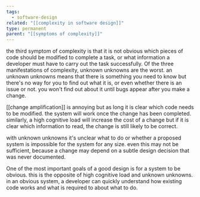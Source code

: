 ```yaml
---
tags:
  - software-design
related: "[[complexity in software design]]"
type: permanent
parent: "[[symptoms of complexity]]"
---
```


the third symptom of complexity is that it is not obvious which pieces of code should be modified to complete a task, or what information a developer must have to carry out the task successfully. Of the three manifestations of complexity, unknown unknowns are the worst. an unknown unknowns means that there is something you need to know but there's no way for you to find out what it is, or even whether there is an issue or not. you won't find out about it until bugs appear after you make a change.

[[change amplification]] is annoying but as long it is clear which code needs to be modified. the system will work once the change has been completed. similarly, a high cognitive load will increase the cost of a change but if it is clear which information to read, the change is still likely to be correct. 

with unknown unknowns it's unclear what to do or whether a proposed system is impossible for the system for any size. even this may not be sufficient, because a change may depend on a subtle design decision that was never documented.

One of the most important goals of a good design is for a system to be obvious. this is the opposite of high cognitive load and unknown unknowns. in an obvious system, a developer can quickly understand how existing code works and what is required to about what to do.
